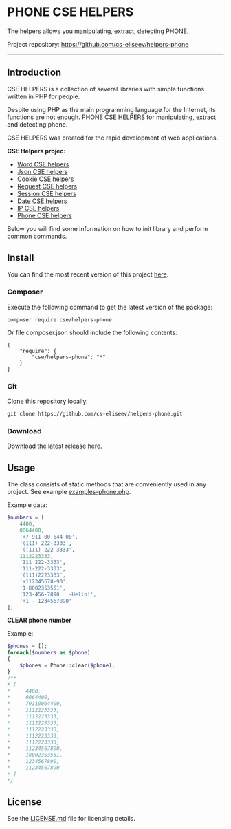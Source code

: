 PHONE CSE HELPERS
=======

The helpers allows you manipulating, extract, detecting PHONE.

Project repository: https://github.com/cs-eliseev/helpers-phone

***

## Introduction

CSE HELPERS is a collection of several libraries with simple functions written in PHP for people.

Despite using PHP as the main programming language for the Internet, its functions are not enough. PHONE CSE HELPERS for manipulating, extract and detecting phone.

CSE HELPERS was created for the rapid development of web applications.

**CSE Helpers projec:**
* [Word CSE helpers](https://github.com/cs-eliseev/helpers-word)
* [Json CSE helpers](https://github.com/cs-eliseev/helpers-json)
* [Cookie CSE helpers](https://github.com/cs-eliseev/helpers-cookie)
* [Request CSE helpers](https://github.com/cs-eliseev/helpers-request)
* [Session CSE helpers](https://github.com/cs-eliseev/helpers-session)
* [Date CSE helpers](https://github.com/cs-eliseev/helpers-date)
* [IP CSE helpers](https://github.com/cs-eliseev/helpers-ip)
* [Phone CSE helpers](https://github.com/cs-eliseev/helpers-phone)

Below you will find some information on how to init library and perform common commands.

## Install

You can find the most recent version of this project [here](https://github.com/cs-eliseev/helpers-phone).

### Composer

Execute the following command to get the latest version of the package:
```shell
composer require cse/helpers-phone
```

Or file composer.json should include the following contents:
```
{
    "require": {
        "cse/helpers-phone": "*"
    }
}
```

### Git

Clone this repository locally:
```shell
git clone https://github.com/cs-eliseev/helpers-phone.git
```

### Download

[Download the latest release here](https://github.com/cs-eliseev/helpers-phone/archive/master.zip).

## Usage

The class consists of static methods that are conveniently used in any project. See example [examples-phone.php](https://github.com/cs-eliseev/helpers-phone/blob/master/examples/examples-phone.php).

Example data:
```php
$numbers = [
    4400,
    0064400,
    '+7 911 00 644 00',
    '(111) 222-3333',
    '((111) 222-3333',
    1112223333,
    '111 222-3333',
    '111-222-3333',
    '(111)2223333',
    '+112345678-90',
    '1-8002353551',
    '123-456-7890   -Hello!',
    '+1 - 1234567890'
];
```

**CLEAR phone number**

Example:
```php
$phones = [];
foreach($numbers as $phone)
{
    $phones = Phone::clear($phone);
}
/**
* [
*     4400,
*     0064400,
*     79110064400,
*     1112223333,
*     1112223333,
*     1112223333,
*     1112223333,
*     1112223333,
*     1112223333,
*     11234567890,
*     18002353551,
*     1234567890,
*     11234567890
* ]
*/
```

## License

See the [LICENSE.md](https://github.com/cs-eliseev/helpers-phone/blob/master/LICENSE.md) file for licensing details.